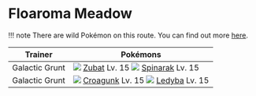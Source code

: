 # Floaroma Meadow

!!! note
    There are wild Pokémon on this route. You can find out more [here](/wild_pokemon/floaroma_meadow/).


Trainer                    | Pokémons
---                        | ---
Galactic Grunt             | ![][041]  [Zubat] Lv. 15  ![][167]  [Spinarak] Lv. 15
Galactic Grunt             | ![][453]  [Croagunk] Lv. 15  ![][165]  [Ledyba] Lv. 15


[Zubat]: /pokemon_changes/041/
[Ledyba]: /pokemon_changes/165/
[Spinarak]: /pokemon_changes/167/
[Croagunk]: /pokemon_changes/453/
[041]: /img/pokemon/041.png
[165]: /img/pokemon/165.png
[167]: /img/pokemon/167.png
[453]: /img/pokemon/453.png
